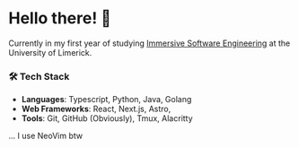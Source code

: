 # Hello there! :wave:

Currently in my first year of studying <a href="https://www.software-engineering.ie">Immersive Software Engineering</a> at the University of Limerick.

### 🛠️ Tech Stack
- **Languages**: Typescript, Python, Java, Golang
- **Web Frameworks**: React, Next.js, Astro,
- **Tools**: Git, GitHub (Obviously), Tmux, Alacritty

...
I use NeoVim btw
